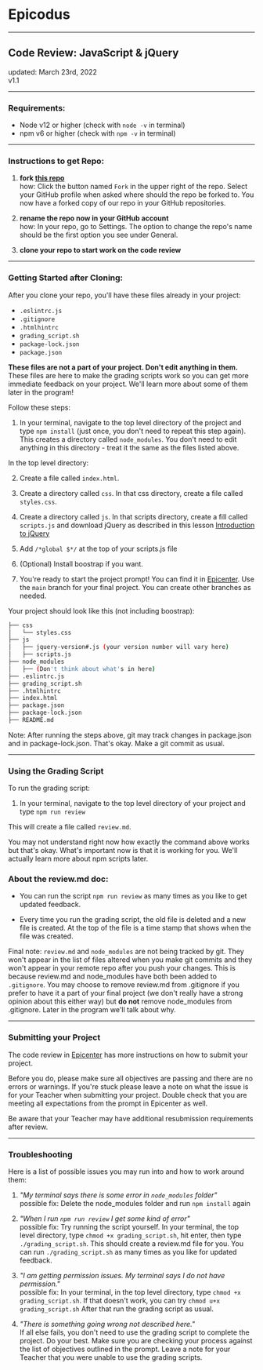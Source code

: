 # Epicodus

---

## Code Review: JavaScript & jQuery
updated: March 23rd, 2022 <br>
v1.1

---

### Requirements: 
- Node v12 or higher (check with `node -v` in terminal)
- npm v6 or higher (check with `npm -v` in terminal)

---

### Instructions to get Repo:

1. **fork [this repo](https://github.com/epicodus-lessons/2_code_review)**<br>
how: Click the button named `Fork` in the upper right of the repo. Select your GitHub profile when asked where should the repo be forked to. You now have a forked copy of our repo in your GitHub repositories.

2. **rename the repo now in your GitHub account**<br>
how: In your repo, go to Settings. The option to change the repo's name should be the first option you see under General.

3. **clone your repo to start work on the code review**

---

### Getting Started after Cloning: 

After you clone your repo, you'll have these files already in your project:
- `.eslintrc.js`
- `.gitignore`
- `.htmlhintrc`
- `grading_script.sh`
- `package-lock.json`
- `package.json`

**These files are not a part of your project. Don't edit anything in them.** These files are here to make the grading scripts work so you can get more immediate feedback on your project. We'll learn more about some of them later in the program!

Follow these steps:

1. In your terminal, navigate to the top level directory of the project and type `npm install` (just once, you don't need to repeat this step again). This creates a directory called `node_modules`. You don't need to edit anything in this directory - treat it the same as the files listed above.

In the top level directory:

2. Create a file called `index.html`.

3. Create a directory called `css`. In that css directory, create a file called `styles.css`.

4. Create a directory called `js`. In that scripts directory, create a fill called `scripts.js` and download jQuery as described in this lesson [Introduction to jQuery](https://www.learnhowtoprogram.com/introduction-to-programming/javascript-and-web-browsers/introduction-to-jquery)

5. Add `/*global $*/` at the top of your scripts.js file 

6. (Optional) Install boostrap if you want.

7. You're ready to start the project prompt! You can find it in [Epicenter](https://epicenter.epicodus.com/). Use the `main` branch for your final project. You can create other branches as needed.

Your project should look like this (not including boostrap):

```bash
├── css
│   └── styles.css
├── js
│   ├── jquery-version#.js (your version number will vary here) 
│   ├── scripts.js
├── node_modules
│   ├── (Don't think about what's in here)
├── .eslintrc.js
├── grading_script.sh
├── .htmlhintrc
├── index.html
├── package.json
├── package-lock.json
├── README.md

```
Note: After running the steps above, git may track changes in package.json and in package-lock.json. That's okay. Make a git commit as usual. 

---

### Using the Grading Script

To run the grading script: 

1. In your terminal, navigate to the top level directory of your project and type `npm run review`

This will create a file called `review.md`.

You may not understand right now how exactly the command above works but that's okay. What's important now is that it is working for you. We'll actually learn more about npm scripts later. 

### About the review.md doc:

* You can run the script `npm run review` as many times as you like to get updated feedback.

* Every time you run the grading script, the old file is deleted and a new file is created. At the top of the file is a time stamp that shows when the file was created.

Final note: `review.md` and `node_modules` are not being tracked by git. They won't appear in the list of files altered when you make git commits and they won't appear in your remote repo after you push your changes. This is because review.md and node_modules have both been added to `.gitignore`. You may choose to remove review.md from .gitignore if you prefer to have it a part of your final project (we don't really have a strong opinion about this either way) but **do not** remove node_modules from .gitignore. Later in the program we'll talk about why.

---

### Submitting your Project

The code review in [Epicenter](https://epicenter.epicodus.com/) has more instructions on how to submit your project. 

Before you do, please make sure all objectives are passing and there are no errors or warnings. If you're stuck please leave a note on what the issue is for your Teacher when submitting your project. Double check that you are meeting all expectations from the prompt in Epicenter as well.

Be aware that your Teacher may have additional resubmission requirements after review.

---

### Troubleshooting 

Here is a list of possible issues you may run into and how to work around them:

1. *"My terminal says there is some error in `node_modules` folder"*<br>
possible fix: Delete the node_modules folder and run `npm install` again

2. *"When I run `npm run review` I get some kind of error"*<br>
possible fix: Try running the script yourself. In your terminal, the top level directory, type `chmod +x grading_script.sh`, hit enter, then type ` ./grading_script.sh`. This should create a review.md file for you. You can run `./grading_script.sh` as many times as you like for updated feedback.

3. *"I am getting permission issues. My terminal says I do not have permission."*<br>
possible fix: In your terminal, in the top level directory, type `chmod +x grading_script.sh`. If that doesn't work, you can try `chmod u+x grading_script.sh` After that run the grading script as usual.

4. *"There is something going wrong not described here."*<br>
If all else fails, you don't need to use the grading script to complete the project. Do your best. Make sure you are checking your process against the list of objectives outlined in the prompt. Leave a note for your Teacher that you were unable to use the grading scripts.
